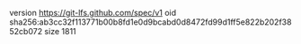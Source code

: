 version https://git-lfs.github.com/spec/v1
oid sha256:ab3cc32f113771b00b8fd1e0d9bcabd0d8472fd99d1ff5e822b202f3852cb072
size 1811
